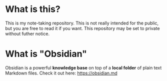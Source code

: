 # What is this?
This is my note-taking repository. This is not really intended for the public, but you are free to read it if you want. This repository may be set to private without futher notice.

# What is "Obsidian"
Obsidian is a powerful **knowledge base** on top of  a **local folder** of plain text Markdown files. Check it out here: https://obsidian.md